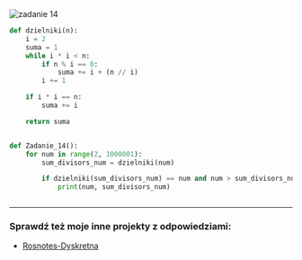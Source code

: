 <picture>
  <source srcset="../../srt/zbior_zadan/14.png" media="(prefers-color-scheme: light)">
  <source srcset="../../srt/zbior_zadan/black_14.png" media="(prefers-color-scheme: dark)">
  <img src="../../srt/zbior_zadan/black_14.png" alt="zadanie 14">
</picture>

```python
def dzielniki(n):
    i = 2
    suma = 1
    while i * i < n:
        if n % i == 0:
            suma += i + (n // i)
        i += 1

    if i * i == n:
        suma += i

    return suma


def Zadanie_14():
    for num in range(2, 1000001):
        sum_divisors_num = dzielniki(num)

        if dzielniki(sum_divisors_num) == num and num > sum_divisors_num:
            print(num, sum_divisors_num)



```

---
### Sprawdź też moje inne projekty z odpowiedziami:
- [Rosnotes-Dyskretna](https://github.com/kamilGie/Rosnotes-Dyskretna)
